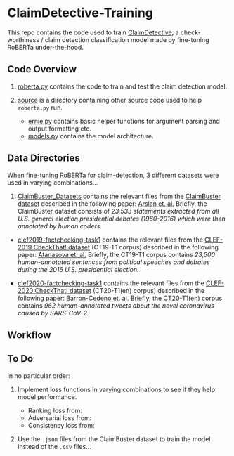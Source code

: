 # ClaimDetective-Training

This repo contains the code used to train [ClaimDetective](https://github.com/lawrence-chillrud/ClaimDetective), a check-worthiness / claim detection classification model made by fine-tuning RoBERTa under-the-hood.

## Code Overview

1. [roberta.py](roberta.py) contains the code to train and test the claim detection model. 

2. [source](source) is a directory containing other source code used to help `roberta.py` run. 

    * [ernie.py](source/ernie.py) contains basic helper functions for argument parsing and output formatting etc.
    * [models.py](source/models.py) contains the model architecture. 

## Data Directories

When fine-tuning RoBERTa for claim-detection, 3 different datasets were used in varying combinations...

1. [ClaimBuster\_Datasets](ClaimBuster_Datasets) contains the relevant files from the [ClaimBuster dataset](https://zenodo.org/record/3609356#.X8q9RxNKhnE) described in the following paper: [Arslan et. al.](https://arxiv.org/abs/2004.14425) Briefly, the ClaimBuster dataset consists of *23,533 statements extracted from all U.S. general election presidential debates (1960-2016) which were then annotated by human coders.*

* [clef2019-factchecking-task1](clef2019-factchecking-task1) contains the relevant files from the [CLEF-2019 CheckThat! dataset](https://github.com/apepa/clef2019-factchecking-task1#scorers) (CT19-T1 corpus) described in the following paper: [Atanasova et. al.](https://groups.csail.mit.edu/sls/publications/2019/Mohtarami-CLEF2019.pdf) Briefly, the CT19-T1 corpus contains *23,500 human-annotated sentences from political speeches and debates during the 2016 U.S. presidential election.*

* [clef2020-factchecking-task1](clef2020-factchecking-task1) contains the relevant files from the [CLEF-2020 CheckThat! dataset](https://github.com/sshaar/clef2020-factchecking-task1#clef2020-checkthat-task-1) (CT20-T1(en) corpus) described in the following paper: [Barron-Cedeno et. al.](https://arxiv.org/abs/2007.07997) Briefly, the CT20-T1(en) corpus contains *962 human-annotated tweets about the novel coronavirus caused by SARS-CoV-2.*

## Workflow

## To Do

In no particular order:

1. Implement loss functions in varying combinations to see if they help model performance.
    * Ranking loss from: 
    * Adversarial loss from:
    * Consistency loss from:

2. Use the `.json` files from the ClaimBuster dataset to train the model instead of the `.csv` files...  

